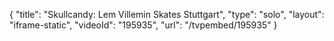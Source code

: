 {
    "title": "Skullcandy: Lem Villemin Skates Stuttgart",
    "type": "solo",
    "layout": "iframe-static",
    "videoId": "195935",
    "url": "\/tvpembed\/195935"
}